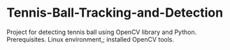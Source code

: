 # Tennis-Ball-Tracking-and-Detection
Project for detecting tennis ball using OpenCV library and Python. Prerequisites. Linux environment,; installed OpenCV tools.
